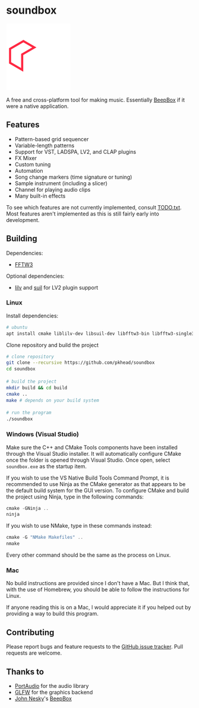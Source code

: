 # soundbox
![logo](logo.svg)

A free and cross-platform tool for making music. Essentially [BeepBox](https://www.beepbox.co/) if it were a native application.

## Features
- Pattern-based grid sequencer
- Variable-length patterns
- Support for VST, LADSPA, LV2, and CLAP plugins
- FX Mixer
- Custom tuning
- Automation
- Song change markers (time signature or tuning)
- Sample instrument (including a slicer)
- Channel for playing audio clips
- Many built-in effects

To see which features are not currently implemented, consult [TODO.txt](TODO.txt).
Most features aren't implemented as this is still fairly early into development.

## Building
Dependencies:
- [FFTW3](http://www.fftw.org/index.html)

Optional dependencies:
- [lilv](http://drobilla.net/software/lilv.html) and [suil](http://drobilla.net/software/suil.html) for LV2 plugin support

### Linux
Install dependencies:
```bash
# ubuntu
apt install cmake liblilv-dev libsuil-dev libfftw3-bin libfftw3-single3
```

Clone repository and build the project
```bash
# clone repository
git clone --recursive https://github.com/pkhead/soundbox
cd soundbox

# build the project
mkdir build && cd build
cmake ..
make # depends on your build system

# run the program
./soundbox
```

### Windows (Visual Studio)
Make sure the C++ and CMake Tools components have been installed through the Visual Studio installer.
It will automatically configure CMake once the folder is opened through Visual Studio. Once open, select `soundbox.exe` as the startup item.

If you wish to use the VS Native Build Tools Command Prompt, it is recommended to use Ninja as the CMake generator as
that appears to be the default build system for the GUI version. To configure
CMake and build the project using Ninja, type in the following commands:
```powershell
cmake -GNinja ..
ninja
```
If you wish to use NMake, type in these commands instead:
```powershell
cmake -G "NMake Makefiles" ..
nmake
```
Every other command should be the same as the process on Linux.

### Mac
No build instructions are provided since I don't have a Mac. But I think that, with the use of Homebrew, you
should be able to follow the instructions for Linux.

If anyone reading this is on a Mac, I would appreciate it if you helped out by providing a way
to build this program.

## Contributing
Please report bugs and feature requests to the [GitHub issue tracker](https://github.com/pkhead/soundbox/issues).
Pull requests are welcome.

## Thanks to
- [PortAudio](http://www.portaudio.com/) for the audio library
- [GLFW](https://www.glfw.org/) for the graphics backend
- [John Nesky](http://www.johnnesky.com/)'s [BeepBox](https://www.beepbox.co)
